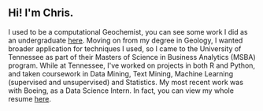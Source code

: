 ## Hi! I'm Chris.

I used to be a computational Geochemist, you can see some work I did as an undergraduate [here](http://ammin.geoscienceworld.org/content/102/4/804). Moving on from my degree in Geology, I wanted broader application for techniques I used, so I came to the University of Tennessee as part of their Masters of Science in Business Analytics (MSBA) program. While at Tennessee, I've worked on projects in both R and Python, and taken coursework in Data Mining, Text Mining, Machine Learning (supervised and unsupervised) and Statistics. My most recent work was with Boeing, as a Data Science Intern. In fact, you can view my whole resume [here](http://cshurt.github.io/Resume.pdf).



